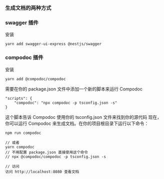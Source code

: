 ### 生成文档的两种方式
### swagger 插件
安装
```JS
yarn add swagger-ui-express @nestjs/swagger
```

### compodoc 插件
安装
```JS
yarn add @compodoc/compodoc
```
需要在你的 package.json 文件中添加一个新的脚本来运行 Compodoc
```JS
"scripts": {
    "compodoc": "npx compodoc -p tsconfig.json -s"
}
```
这个脚本告诉 Compodoc 使用你的 tsconfig.json 文件来找到你的源代码
现在，你可以运行 Compodoc 来生成文档。在你的项目根目录下运行以下命令：
```JS
npm run compodoc

// 或者
yarn compodoc
// 不用配置 package.json 直接使用这个命令
// npx @compodoc/compodoc -p tsconfig.json -s

// 访问
访问 http://localhost:8080 查看文档
```


